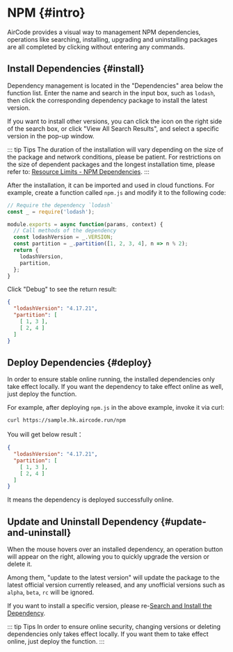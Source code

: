# NPM {#intro}

AirCode provides a visual way to management NPM dependencies, operations like searching, installing, upgrading and uninstalling packages are all completed by clicking without entering any commands.

## Install Dependencies {#install}

Dependency management is located in the "Dependencies" area below the function list. Enter the name and search in the input box, such as `lodash`, then click the corresponding dependency package to install the latest version.

If you want to install other versions, you can click the icon on the right side of the search box, or click "View All Search Results", and select a specific version in the pop-up window.

::: tip Tips
The duration of the installation will vary depending on the size of the package and network conditions, please be patient. For restrictions on the size of dependent packages and the longest installation time, please refer to: [Resource Limits - NPM Dependencies](/about/limits.html#npm-dependencies).
:::

After the installation, it can be imported and used in cloud functions. For example, create a function called `npm.js` and modify it to the following code:

```js
// Require the dependency `lodash`
const _ = require('lodash');

module.exports = async function(params, context) {
  // Call methods of the dependency
  const lodashVersion = _.VERSION;
  const partition = _.partition([1, 2, 3, 4], n => n % 2);
  return {
    lodashVersion,
    partition,
  };
}
```

Click "Debug" to see the return result:

```json
{
  "lodashVersion": "4.17.21",
  "partition": [
    [ 1, 3 ],
    [ 2, 4 ]
  ]
}
```

## Deploy Dependencies {#deploy}

In order to ensure stable online running, the installed dependencies only take effect locally. If you want the dependency to take effect online as well, just deploy the function.

For example, after deploying `npm.js` in the above example, invoke it via curl:

```sh
curl https://sample.hk.aircode.run/npm
```

You will get below result：

```json
{
  "lodashVersion": "4.17.21",
  "partition": [
    [ 1, 3 ],
    [ 2, 4 ]
  ]
}
```

It means the dependency is deployed successfully online.

## Update and Uninstall Dependency {#update-and-uninstall}

When the mouse hovers over an installed dependency, an operation button will appear on the right, allowing you to quickly upgrade the version or delete it.

Among them, "update to the latest version" will update the package to the latest official version currently released, and any unofficial versions such as `alpha`, `beta`, `rc` will be ignored.

If you want to install a specific version, please re-[Search and Install the Dependency](#install).

::: tip Tips
In order to ensure online security, changing versions or deleting dependencies only takes effect locally. If you want them to take effect online, just deploy the function.
:::
